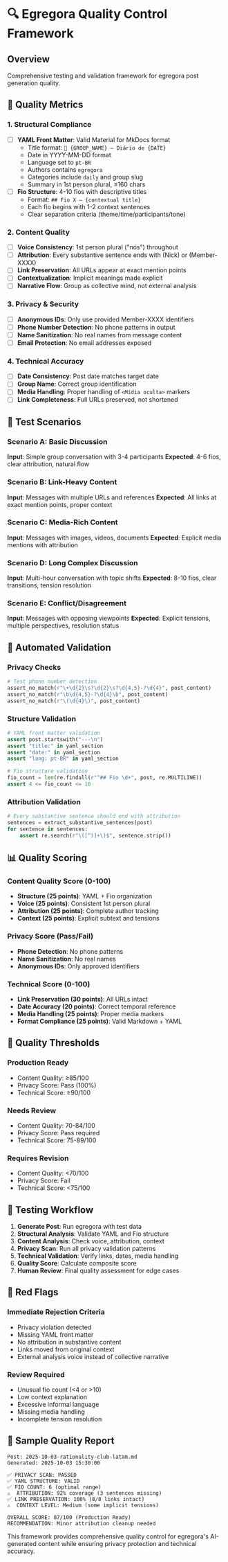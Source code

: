 # 🔍 Egregora Quality Control Framework

## Overview
Comprehensive testing and validation framework for egregora post generation quality.

## 🎯 Quality Metrics

### 1. **Structural Compliance**
- [ ] **YAML Front Matter**: Valid Material for MkDocs format
  - Title format: `📩 {GROUP_NAME} — Diário de {DATE}`
  - Date in YYYY-MM-DD format
  - Language set to `pt-BR`
  - Authors contains `egregora`
  - Categories include `daily` and group slug
  - Summary in 1st person plural, ≤160 chars
- [ ] **Fio Structure**: 4-10 fios with descriptive titles
  - Format: `## Fio X — {contextual title}`
  - Each fio begins with 1-2 context sentences
  - Clear separation criteria (theme/time/participants/tone)

### 2. **Content Quality**
- [ ] **Voice Consistency**: 1st person plural ("nós") throughout
- [ ] **Attribution**: Every substantive sentence ends with (Nick) or (Member-XXXX)
- [ ] **Link Preservation**: All URLs appear at exact mention points
- [ ] **Contextualization**: Implicit meanings made explicit
- [ ] **Narrative Flow**: Group as collective mind, not external analysis

### 3. **Privacy & Security**
- [ ] **Anonymous IDs**: Only use provided Member-XXXX identifiers
- [ ] **Phone Number Detection**: No phone patterns in output
- [ ] **Name Sanitization**: No real names from message content
- [ ] **Email Protection**: No email addresses exposed

### 4. **Technical Accuracy**
- [ ] **Date Consistency**: Post date matches target date
- [ ] **Group Name**: Correct group identification
- [ ] **Media Handling**: Proper handling of `<Mídia oculta>` markers
- [ ] **Link Completeness**: Full URLs preserved, not shortened

## 🧪 Test Scenarios

### Scenario A: Basic Discussion
**Input**: Simple group conversation with 3-4 participants
**Expected**: 4-6 fios, clear attribution, natural flow

### Scenario B: Link-Heavy Content  
**Input**: Messages with multiple URLs and references
**Expected**: All links at exact mention points, proper context

### Scenario C: Media-Rich Content
**Input**: Messages with images, videos, documents
**Expected**: Explicit media mentions with attribution

### Scenario D: Long Complex Discussion
**Input**: Multi-hour conversation with topic shifts
**Expected**: 8-10 fios, clear transitions, tension resolution

### Scenario E: Conflict/Disagreement
**Input**: Messages with opposing viewpoints
**Expected**: Explicit tensions, multiple perspectives, resolution status

## 🔧 Automated Validation

### Privacy Checks
```python
# Test phone number detection
assert_no_match(r"\+\d{2}\s?\d{2}\s?\d{4,5}-?\d{4}", post_content)
assert_no_match(r"\b\d{4,5}-?\d{4}\b", post_content)
assert_no_match(r"\(\d{4}\)", post_content)
```

### Structure Validation
```python
# YAML front matter validation
assert post.startswith("---\n")
assert "title:" in yaml_section
assert "date:" in yaml_section
assert "lang: pt-BR" in yaml_section

# Fio structure validation
fio_count = len(re.findall(r"^## Fio \d+", post, re.MULTILINE))
assert 4 <= fio_count <= 10
```

### Attribution Validation
```python
# Every substantive sentence should end with attribution
sentences = extract_substantive_sentences(post)
for sentence in sentences:
    assert re.search(r"\([^)]+\)$", sentence.strip())
```

## 📊 Quality Scoring

### Content Quality Score (0-100)
- **Structure (25 points)**: YAML + Fio organization
- **Voice (25 points)**: Consistent 1st person plural
- **Attribution (25 points)**: Complete author tracking  
- **Context (25 points)**: Explicit subtext and tensions

### Privacy Score (Pass/Fail)
- **Phone Detection**: No phone patterns
- **Name Sanitization**: No real names
- **Anonymous IDs**: Only approved identifiers

### Technical Score (0-100)
- **Link Preservation (30 points)**: All URLs intact
- **Date Accuracy (20 points)**: Correct temporal reference
- **Media Handling (25 points)**: Proper media markers
- **Format Compliance (25 points)**: Valid Markdown + YAML

## 🎯 Quality Thresholds

### Production Ready
- Content Quality: ≥85/100
- Privacy Score: Pass (100%)
- Technical Score: ≥90/100

### Needs Review
- Content Quality: 70-84/100
- Privacy Score: Pass required
- Technical Score: 75-89/100

### Requires Revision
- Content Quality: <70/100
- Privacy Score: Fail
- Technical Score: <75/100

## 🔄 Testing Workflow

1. **Generate Post**: Run egregora with test data
2. **Structural Analysis**: Validate YAML and Fio structure
3. **Content Analysis**: Check voice, attribution, context
4. **Privacy Scan**: Run all privacy validation patterns
5. **Technical Validation**: Verify links, dates, media handling
6. **Quality Score**: Calculate composite score
7. **Human Review**: Final quality assessment for edge cases

## 🚨 Red Flags

### Immediate Rejection Criteria
- Privacy violation detected
- Missing YAML front matter
- No attribution in substantive content
- Links moved from original context
- External analysis voice instead of collective narrative

### Review Required
- Unusual fio count (<4 or >10)
- Low context explanation
- Excessive informal language
- Missing media handling
- Incomplete tension resolution

## 📝 Sample Quality Report

```
Post: 2025-10-03-rationality-club-latam.md
Generated: 2025-10-03 15:30:00

✅ PRIVACY SCAN: PASSED
✅ YAML STRUCTURE: VALID
✅ FIO COUNT: 6 (optimal range)
⚠️  ATTRIBUTION: 92% coverage (3 sentences missing)
✅ LINK PRESERVATION: 100% (8/8 links intact)
⚠️  CONTEXT LEVEL: Medium (some implicit tensions)

OVERALL SCORE: 87/100 (Production Ready)
RECOMMENDATION: Minor attribution cleanup needed
```

This framework provides comprehensive quality control for egregora's AI-generated content while ensuring privacy protection and technical accuracy.